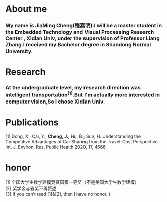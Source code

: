 # About me
### My name is JiaMing Cheng(程嘉明).I will be a master student in the Embedded Technology and Visual Processing Research Center , Xidian Univ, under the supervision of Professor Liang Zhang.I received my Bachelor degree in Shandong Normal University.

# Research
### At the undergraduate level, my research direction was intelligent transportation<sup>[1]</sup>.But I'm actually more interested in computer vision,So I chose Xidian Univ.

# Publications
[1] Dong, X.; Cai, Y.; **Cheng, J.**; Hu, B.; Sun, H. Understanding the Competitive Advantages of Car Sharing from the Travel-Cost Perspective. Int. J. Environ. Res. Public Health 2020, 17, 4666. 

# honor
[1] 全国大学生数学建模竞赛国家一等奖（不是美国大学生数学建模）<br/>
[2] 奖学金与省奖不再赘述<br/>
[3] If you can’t read [1]&[2], then I have no honor.:)<br/>

